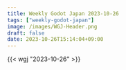 ```yaml
---
title: Weekly Godot Japan 2023-10-26
tags: ["weekly-godot-japan"]
image: /images/WGJ-Header.png
draft: false
date: 2023-10-26T15:14:04+09:00
---
```


{{< wgj "2023-10-26" >}}
